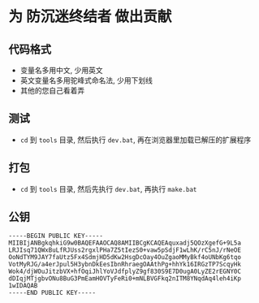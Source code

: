 # 为 防沉迷终结者 做出贡献

## 代码格式

-   变量名多用中文, 少用英文
-   英文变量名多用驼峰式命名法, 少用下划线
-   其他的您自己看着弄

## 测试

-   `cd` 到 `tools` 目录, 然后执行 `dev.bat`, 再在浏览器里加载已解压的扩展程序

## 打包

-   `cd` 到 `tools` 目录, 然后先执行 `dev.bat`, 再执行 `make.bat`

## 公钥

```
-----BEGIN PUBLIC KEY-----
MIIBIjANBgkqhkiG9w0BAQEFAAOCAQ8AMIIBCgKCAQEAquxadj5QOzXgefG+9L5a
LRJIsq71QWxBuLfRJUss2rgxlPHa7Z5tIezS0+vaw5pSdjF1wLhK/rC5nJ/rNeOE
OoNdTYM9JAY7faUtz5Fx4SdmjHD5dKw2HsgDcOay4OuZgaoMMyBkf4oUNbKg6tqo
VotMyRJG/a4erJpul5H3ybnDkEesIbnRhraegOAAthPg+hhYk16IRGzTP7ScqyHk
Wok4/djWOuJitzbVX+hfOqiJhlYoVJdfplyZ9gf830S9E7D0ugA0LyZE2rEGNY0C
dDIqjMTjgbvONu8BuG3PmEamHOVTyFeRi0+mNLBVGFkq2nITM8YNqdAq4leh4iKp
1wIDAQAB
-----END PUBLIC KEY-----
```
